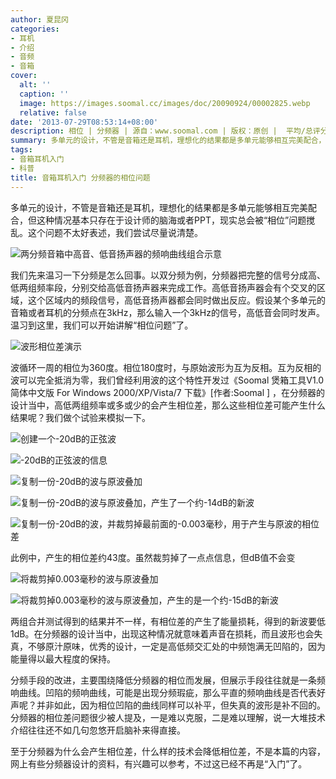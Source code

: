 ```yaml
---
author: 夏昆冈
categories:
- 耳机
- 介绍
- 音频
- 音箱
cover:
  alt: ''
  caption: ''
  image: https://images.soomal.cc/images/doc/20090924/00002825.webp
  relative: false
date: '2013-07-29T08:53:14+08:00'
description: 相位 | 分频器 | 源自：www.soomal.com | 版权：原创 |  平均/总评分：09.25/407
summary: 多单元的设计，不管是音箱还是耳机，理想化的结果都是多单元能够相互完美配合，但这种情况基本只存在于设计师的脑海或者PPT，现实总会被“相位”问题搅乱。这个问题不太好表述，我们尝试尽量说清楚。
tags:
- 音箱耳机入门
- 科普
title: 音箱耳机入门 分频器的相位问题
---
```


多单元的设计，不管是音箱还是耳机，理想化的结果都是多单元能够相互完美配合，但这种情况基本只存在于设计师的脑海或者PPT，现实总会被“相位”问题搅乱。这个问题不太好表述，我们尝试尽量说清楚。

![两分频音箱中高音、低音扬声器的频响曲线组合示意](https://images.soomal.cc/images/doc/20110622/00011549.webp)




我们先来温习一下分频是怎么回事。以双分频为例，分频器把完整的信号分成高、低两组频率段，分别交给高低音扬声器来完成工作。高低音扬声器会有个交叉的区域，这个区域内的频段信号，高低音扬声器都会同时做出反应。假设某个多单元的音箱或者耳机的分频点在3kHz，那么输入一个3kHz的信号，高低音会同时发声。温习到这里，我们可以开始讲解“相位问题”了。

![波形相位差演示](https://images.soomal.cc/images/doc/20091108/00003051.webp)




波循环一周的相位为360度。相位180度时，与原始波形为互为反相。互为反相的波可以完全抵消为零，我们曾经利用波的这个特性开发过《Soomal 煲箱工具V1.0简体中文版 For Windows 2000/XP/Vista/7 下载》[作者:Soomal ]
，在分频器的设计当中，高低两组频率或多或少的会产生相位差，那么这些相位差可能产生什么结果呢？我们做个试验来模拟一下。

![创建一个-20dB的正弦波](https://images.soomal.cc/images/doc/20130729/00034081.webp)




![-20dB的正弦波的信息](https://images.soomal.cc/images/doc/20130729/00034082.webp)




![复制一份-20dB的波与原波叠加](https://images.soomal.cc/images/doc/20130729/00034083.webp)




![复制一份-20dB的波与原波叠加，产生了一个约-14dB的新波](https://images.soomal.cc/images/doc/20130729/00034084.webp)




![复制一份-20dB的波，并裁剪掉最前面的-0.003毫秒，用于产生与原波的相位差](https://images.soomal.cc/images/doc/20130729/00034085.webp)

此例中，产生的相位差约43度。虽然裁剪掉了一点点信息，但dB值不会变


![将裁剪掉0.003毫秒的波与原波叠加](https://images.soomal.cc/images/doc/20130729/00034086.webp)




![将裁剪掉0.003毫秒的波与原波叠加，产生的是一个约-15dB的新波](https://images.soomal.cc/images/doc/20130729/00034087.webp)




两组合并测试得到的结果并不一样，有相位差的产生了能量损耗，得到的新波要低1dB。在分频器的设计当中，出现这种情况就意味着声音在损耗，而且波形也会失真，不够原汁原味，优秀的设计，一定是高低频交汇处的中频饱满无凹陷的，因为能量得以最大程度的保持。

分频手段的改进，主要围绕降低分频器的相位而发展，但展示手段往往就是一条频响曲线。凹陷的频响曲线，可能是出现分频瑕疵，那么平直的频响曲线是否代表好声呢？并非如此，因为相位凹陷的曲线同样可以补平，但失真的波形是补不回的。分频器的相位差问题很少被人提及，一是难以克服，二是难以理解，说一大堆技术介绍往往还不如几句忽悠开启脑补来得直接。

至于分频器为什么会产生相位差，什么样的技术会降低相位差，不是本篇的内容，网上有些分频器设计的资料，有兴趣可以参考，不过这已经不再是“入门”了。